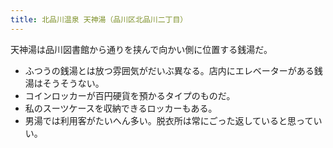 ```yaml
---
title: 北品川温泉 天神湯（品川区北品川二丁目）
---
```


天神湯は品川図書館から通りを挟んで向かい側に位置する銭湯だ。

* ふつうの銭湯とは放つ雰囲気がだいぶ異なる。店内にエレベーターがある銭湯はそうそうない。
* コインロッカーが百円硬貨を預かるタイプのものだ。
* 私のスーツケースを収納できるロッカーもある。
* 男湯では利用客がたいへん多い。脱衣所は常にごった返していると思っていい。
